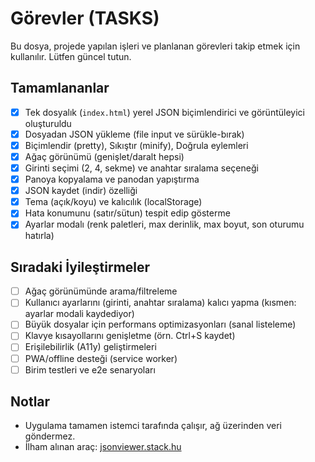 # Görevler (TASKS)

Bu dosya, projede yapılan işleri ve planlanan görevleri takip etmek için kullanılır. Lütfen güncel tutun.

## Tamamlananlar
- [x] Tek dosyalık (`index.html`) yerel JSON biçimlendirici ve görüntüleyici oluşturuldu
- [x] Dosyadan JSON yükleme (file input ve sürükle-bırak)
- [x] Biçimlendir (pretty), Sıkıştır (minify), Doğrula eylemleri
- [x] Ağaç görünümü (genişlet/daralt hepsi)
- [x] Girinti seçimi (2, 4, sekme) ve anahtar sıralama seçeneği
- [x] Panoya kopyalama ve panodan yapıştırma
- [x] JSON kaydet (indir) özelliği
- [x] Tema (açık/koyu) ve kalıcılık (localStorage)
- [x] Hata konumunu (satır/sütun) tespit edip gösterme
- [x] Ayarlar modalı (renk paletleri, max derinlik, max boyut, son oturumu hatırla)

## Sıradaki İyileştirmeler
- [ ] Ağaç görünümünde arama/filtreleme
- [ ] Kullanıcı ayarlarını (girinti, anahtar sıralama) kalıcı yapma (kısmen: ayarlar modali kaydediyor)
- [ ] Büyük dosyalar için performans optimizasyonları (sanal listeleme)
- [ ] Klavye kısayollarını genişletme (örn. Ctrl+S kaydet)
- [ ] Erişilebilirlik (A11y) geliştirmeleri
- [ ] PWA/offline desteği (service worker)
- [ ] Birim testleri ve e2e senaryoları

## Notlar
- Uygulama tamamen istemci tarafında çalışır, ağ üzerinden veri göndermez.
- İlham alınan araç: [jsonviewer.stack.hu](https://jsonviewer.stack.hu/)
